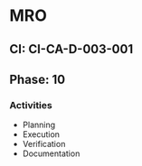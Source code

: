 # MRO

## CI: CI-CA-D-003-001
## Phase: 10

### Activities
- Planning
- Execution
- Verification
- Documentation
